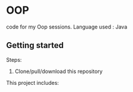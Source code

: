 # OOP
code for my Oop sessions.
Language used : Java

## Getting started

Steps:

1. Clone/pull/download this repository


This project includes:

